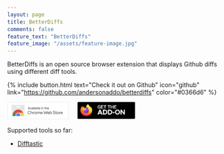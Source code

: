 ```yaml
---
layout: page
title: BetterDiffs
comments: false
feature_text: "BetterDiffs"
feature_image: "/assets/feature-image.jpg"
---
```


BetterDiffs is an open source browser extension that displays Github diffs using different diff tools.

{% include button.html text="Check it out on Github" icon="github" link="https://github.com/andersonaddo/betterdiffs" color="#0366d6" %} 

<div style="display:flex; gap: 20px">
<a href=""><img src="assets/chrome.png" alt="Add to Chrome" height="40"/></a>
<a href=""><img src="assets/firefox.png" alt="Add to Firefox" height="40"/></a>
</div>


Supported tools so far:

- [Difftastic](https://difftastic.wilfred.me.uk/)

